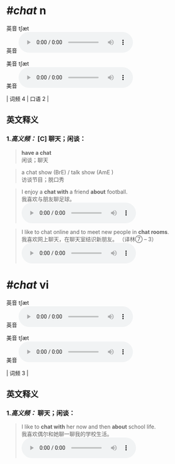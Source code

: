 # ***\#chat*** n
英音 tʃæt  
英音
<audio src="./media/chat-B.aac" controls="controls"></audio>

美音 tʃæt  
美音
<audio src="./media/chat.aac" controls="controls"></audio>



| 词频 4 | 口语 2 |  

英文释义
---
### 1.*高义频：* **[C] 聊天；闲谈：**  

 > **have a chat**  
 > 闲谈；聊天    

 > a chat show (BrE) / talk show (AmE )  
 > 访谈节目；脱口秀    

 > I enjoy a **chat with** a friend **about** football.  
 > 我喜欢与朋友聊足球。    
<audio src="./media/1-chat.aac" controls="controls"></audio>

 > I like to chat online and to meet new people in **chat rooms**.  
 > 我喜欢网上聊天，在聊天室结识新朋友。  （译林⑦ – 3）  
<audio src="./media/2-chat.aac" controls="controls"></audio>


# ***\#chat*** vi
英音 tʃæt  
英音
<audio src="./media/chat-B.aac" controls="controls"></audio>

美音 tʃæt  
美音
<audio src="./media/chat.aac" controls="controls"></audio>



| 词频 3 |  

英文释义
---
### 1.*高义频：* **聊天；闲谈：**  

 > I like to **chat with** her now and then **about** school life.  
 > 我喜欢偶尔和她聊一聊我的学校生活。    
<audio src="./media/Chat-101_AAC.aac" controls="controls"></audio>


